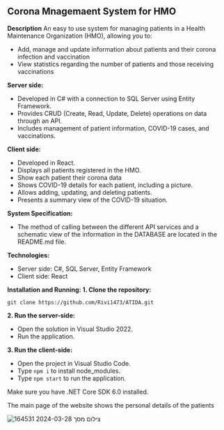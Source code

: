 ## Corona Mnagemaent System for HMO

**Description**
An easy to use system for managing patients in a Health Maintenance Organization (HMO), allowing you to:  

 - Add, manage and update information about patients and their corona infection and vaccination
 - View statistics regarding the number of patients and those receiving vaccinations
 
**Server side:**
 -  Developed in C# with a connection to SQL Server using Entity Framework.
 - Provides CRUD (Create, Read, Update, Delete) operations on data through an API.
 - Includes management of patient information, COVID-19 cases, and vaccinations.

 **Client side:**
-   Developed in React.
-   Displays all patients registered in the HMO.
- Show each patient their corona data
-   Shows COVID-19 details for each patient, including a picture.
-   Allows adding, updating, and deleting patients.
-   Presents a summary view of the COVID-19 situation.

**System Specification:**
-   The method of calling between the different API services and a schematic view of the information in the DATABASE are located in the README.md file.

**Technologies:**
-   Server side: C#, SQL Server, Entity Framework
-   Client side: React

**Installation and Running:**
**1. Clone the repository:**
```
git clone https://github.com/Rivi1473/ATIDA.git
```
**2. Run the server-side:**
-   Open the solution in Visual Studio 2022.
-   Run the application.

**3. Run the client-side:**

-   Open the project in Visual Studio Code.
-   Type  `npm i`  to install node_modules.
-   Type  `npm start`  to run the application.

  Make sure you have .NET Core SDK 6.0 installed.


  The main page of the website shows the personal details of the patients


  ![צילום מסך 2024-03-28 164531](https://github.com/Rivi1473/ATIDA/assets/144923864/08b0ed67-3d64-499a-80e8-cece09daee64)


